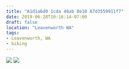 ```yaml
---
title: "A1d1a6d0 1cda 48ab 8e10 A7d3559911f7"
date: 2019-06-28T10:16:14-07:00
draft: false
location: "Leavenworth WA"
tags:
- Leavenworth, WA
- biking
---
```


![](https://d17enza3bfujl8.cloudfront.net/IMG_0531.jpg)
![](https://d17enza3bfujl8.cloudfront.net/IMG_0534.jpg)
